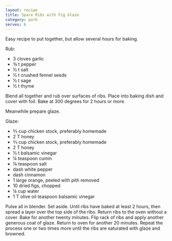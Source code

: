 ```yaml
---
layout: recipe
title: Spare Ribs with Fig Glaze
category: pork
serves: 6
---
```

Easy recipe to put together, but allow several hours for baking.

Rub:

- 3 cloves garlic
- ¾ t pepper
- ½ t salt
- ½ t crushed fennel seeds
- ½ t sage
- ½ t thyme

Blend all together and rub over surfaces of ribs.  Place into baking dish and cover with foil.  Bake at 300 degrees for 2 hours or more.

Meanwhile prepare glaze.

Glaze:

- ⅔ cup chicken stock, preferably homemade
- 2 T honey
- ⅔ cup chicken stock, preferably homemade
- 2 T honey
- ½ t balsamic vinegar
- ¼ teaspoon cumin
- ⅛ teaspoon salt
- dash white pepper
- dash cinnamon
- 1 large orange, peeled with pith removed
- 10 dried figs, chopped
- ¼ cup water
- 1 T olive oil teaspoon balsamic vinegar

Pulse all in blender. Set aside. Until ribs have baked at least 2 hours, then spread a layer over the top side of the ribs.  Return ribs to the oven without a cover. Bake for another twenty minutes.  Flip rack of ribs and apply another generous coat of glaze. Return to oven for another 20 minutes. Repeat the process one or two times more until the ribs are saturated with glaze and browned.


